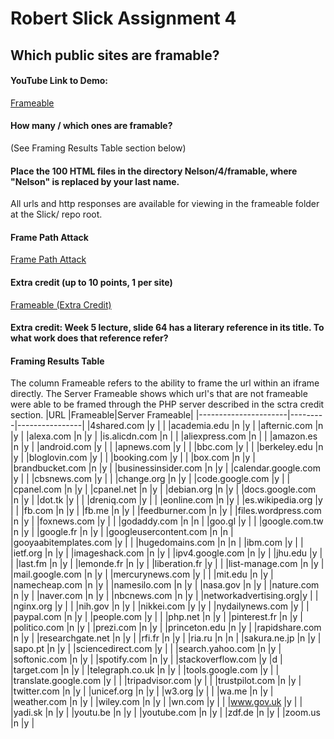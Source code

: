 # Robert Slick Assignment 4

## Which public sites are framable?
#### YouTube Link to Demo: 
[Frameable](https://youtu.be/k5k7CDsAFH0)
#### How many / which ones are framable? 
(See Framing Results Table section below)
#### Place the 100 HTML files in the directory Nelson/4/framable, where "Nelson" is replaced by your last name.
All urls and http responses are available for viewing in the frameable folder at the Slick/ repo root.

#### Frame Path Attack
[Frame Path Attack](https://youtu.be/zqTzugAmPwQ)

#### Extra credit (up to 10 points, 1 per site)

[Frameable (Extra Credit)](https://youtu.be/kCIDG_mdkqo)

#### Extra credit: Week 5 lecture, slide 64 has a literary reference in its title. To what work does that reference refer?

#### Framing Results Table
The column Frameable refers to the ability to frame the url within an iframe directly. The Server Frameable shows which url's that are not frameable were able to be framed through the PHP server described in the sctra credit section.
|URL                   |Frameable|Server Frameable|
|----------------------|---------|----------------|
|4shared.com           |y        |                |
|academia.edu          |n        |y               |
|afternic.com          |n        |y               |
|alexa.com             |n        |y               |
|is.alicdn.com         |n        |                |
|aliexpress.com        |n        |                |
|amazon.es             |n        |y               |
|android.com           |y        |                |
|apnews.com            |y        |                |
|bbc.com               |y        |                |
|berkeley.edu          |n        |y               |
|bloglovin.com         |y        |                |
|booking.com           |y        |                |
|box.com               |n        |y               |
|brandbucket.com       |n        |y               |
|businessinsider.com   |n        |y               |
|calendar.google.com   |y        |                |
|cbsnews.com           |y        |                |
|change.org            |n        |y               |
|code.google.com       |y        |                |
|cpanel.com            |n        |y               |
|cpanel.net            |n        |y               |
|debian.org            |n        |y               |
|docs.google.com       |n        |y               |
|dot.tk                |y        |                |
|dreniq.com            |y        |                |
|eonline.com           |n        |y               |
|es.wikipedia.org      |y        |                |
|fb.com                |n        |y               |
|fb.me                 |n        |y               |
|feedburner.com        |n        |y               |
|files.wordpress.com   |n        |y               |
|foxnews.com           |y        |                |
|godaddy.com           |n        |n               |
|goo.gl                |y        |                |
|google.com.tw         |n        |y               |
|google.fr             |n        |y               |
|googleusercontent.com |n        |n               |
|gooyaabitemplates.com |y        |                |
|hugedomains.com       |n        |n               |
|ibm.com               |y        |                |
|ietf.org              |n        |y               |
|imageshack.com        |n        |y               |
|ipv4.google.com       |n        |y               |
|jhu.edu               |y        |                |
|last.fm               |n        |y               |
|lemonde.fr            |n        |y               |
|liberation.fr         |y        |                |
|list-manage.com       |n        |y               |
|mail.google.com       |n        |y               |
|mercurynews.com       |y        |                |
|mit.edu               |n        |y               |
|namecheap.com         |n        |y               |
|namesilo.com          |n        |y               |
|nasa.gov              |n        |y               |
|nature.com            |n        |y               |
|naver.com             |n        |y               |
|nbcnews.com           |n        |y               |
|networkadvertising.org|y        |                |
|nginx.org             |y        |                |
|nih.gov               |n        |y               |
|nikkei.com            |y        |y               |
|nydailynews.com       |y        |                |
|paypal.com            |n        |y               |
|people.com            |y        |                |
|php.net               |n        |y               |
|pinterest.fr          |n        |y               |
|politico.com          |n        |y               |
|prezi.com             |n        |y               |
|princeton.edu         |n        |y               |
|rapidshare.com        |n        |y               |
|researchgate.net      |n        |y               |
|rfi.fr                |n        |y               |
|ria.ru                |n        |n               |
|sakura.ne.jp          |n        |y               |
|sapo.pt               |n        |y               |
|sciencedirect.com     |y        |                |
|search.yahoo.com      |n        |y               |
|softonic.com          |n        |y               |
|spotify.com           |n        |y               |
|stackoverflow.com     |y        |d               |
|target.com            |n        |y               |
|telegraph.co.uk       |n        |y               |
|tools.google.com      |y        |                |
|translate.google.com  |y        |                |
|tripadvisor.com       |y        |                |
|trustpilot.com        |n        |y               |
|twitter.com           |n        |y               |
|unicef.org            |n        |y               |
|w3.org                |y        |                |
|wa.me                 |n        |y               |
|weather.com           |n        |y               |
|wiley.com             |n        |y               |
|wn.com                |y        |                |
|www.gov.uk            |y        |                |
|yadi.sk               |n        |y               |
|youtu.be              |n        |y               |
|youtube.com           |n        |y               |
|zdf.de                |n        |y               |
|zoom.us               |n        |y               |
